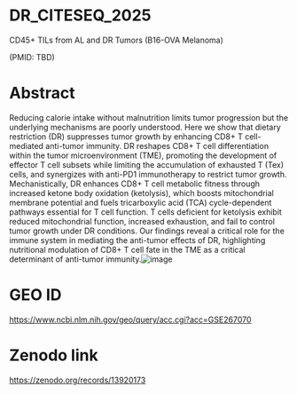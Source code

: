 # DR_CITESEQ_2025
CD45+ TILs from AL and DR Tumors (B16-OVA Melanoma) 

(PMID: TBD)

# Abstract

Reducing calorie intake without malnutrition limits tumor progression but the underlying mechanisms are poorly understood. Here we show that dietary restriction (DR) suppresses tumor growth by enhancing CD8+ T cell-mediated anti-tumor immunity. DR reshapes CD8+ T cell differentiation within the tumor microenvironment (TME), promoting the development of effector T cell subsets while limiting the accumulation of exhausted T (Tex) cells, and synergizes with anti-PD1 immunotherapy to restrict tumor growth. Mechanistically, DR enhances CD8+ T cell metabolic fitness through increased ketone body oxidation (ketolysis), which boosts mitochondrial membrane potential and fuels tricarboxylic acid (TCA) cycle-dependent pathways essential for T cell function. T cells deficient for ketolysis exhibit reduced mitochondrial function, increased exhaustion, and fail to control tumor growth under DR conditions. Our findings reveal a critical role for the immune system in mediating the anti-tumor effects of DR, highlighting nutritional modulation of CD8+ T cell fate in the TME as a critical determinant of anti-tumor immunity.![image](https://github.com/user-attachments/assets/911546a7-d81d-4962-aa39-d23cb7abd1d2)


# GEO ID
https://www.ncbi.nlm.nih.gov/geo/query/acc.cgi?acc=GSE267070

# Zenodo link
https://zenodo.org/records/13920173
